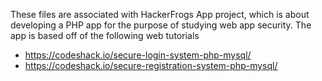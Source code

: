These files are associated with HackerFrogs App project, which is about developing a PHP app for the purpose of studying web app security.
The app is based off of the following web tutorials
* https://codeshack.io/secure-login-system-php-mysql/
* https://codeshack.io/secure-registration-system-php-mysql/
